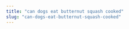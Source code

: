 ```yaml
---
title: "can dogs eat butternut squash cooked"
slug: "can-dogs-eat-butternut-squash-cooked"
---
```


